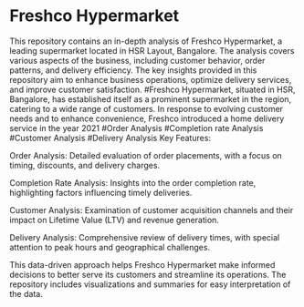 # Freshco Hypermarket
This repository contains an in-depth analysis of Freshco Hypermarket, a leading supermarket located in HSR Layout, Bangalore. The analysis covers various aspects of the business, including customer behavior, order patterns, and delivery efficiency. The key insights provided in this repository aim to enhance business operations, optimize delivery services, and improve customer satisfaction.
#Freshco Hypermarket, situated in HSR, Bangalore, has established itself as a prominent supermarket in the region, catering to a wide range of customers. In response to evolving customer needs and to enhance convenience, Freshco introduced a home delivery service in the year 2021
#Order Analysis                                         #Completion rate Analysis
#Customer Analysis                                     #Delivery Analysis
Key Features:

Order Analysis: Detailed evaluation of order placements, with a focus on timing, discounts, and delivery charges.

Completion Rate Analysis: Insights into the order completion rate, highlighting factors influencing timely deliveries.

Customer Analysis: Examination of customer acquisition channels and their impact on Lifetime Value (LTV) and revenue generation.

Delivery Analysis: Comprehensive review of delivery times, with special attention to peak hours and geographical challenges.

This data-driven approach helps Freshco Hypermarket make informed decisions to better serve its customers and streamline its operations. The repository includes visualizations and summaries for easy interpretation of the data.
